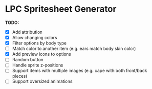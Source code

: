 # LPC Spritesheet Generator

**TODO:**

- [x] Add attribution
- [x] Allow changing colors
- [x] Filter options by body type
- [ ] Match color to another item (e.g. ears match body skin color)
- [x] Add preview icons to options
- [ ] Random button
- [ ] Handle sprite z-positions
- [ ] Support items with multiple images (e.g. cape with both front/back pieces)
- [ ] Support oversized animations
